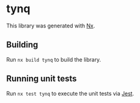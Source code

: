 # tynq

This library was generated with [Nx](https://nx.dev).

## Building

Run `nx build tynq` to build the library.

## Running unit tests

Run `nx test tynq` to execute the unit tests via [Jest](https://jestjs.io).
